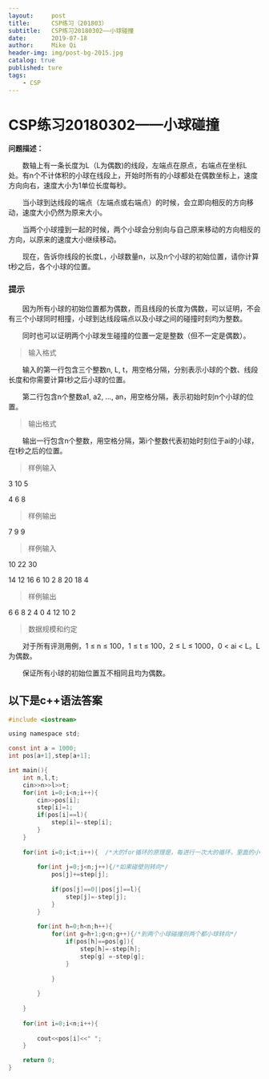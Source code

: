 ```yaml
---
layout:     post
title:      CSP练习（201803）
subtitle:   CSP练习20180302——小球碰撞
date:       2019-07-18
author:     Mike Qi
header-img: img/post-bg-2015.jpg
catalog: true
published: ture
tags:
    - CSP
---
```


# CSP练习20180302——小球碰撞

**问题描述：**

　　数轴上有一条长度为L（L为偶数)的线段，左端点在原点，右端点在坐标L处。有n个不计体积的小球在线段上，开始时所有的小球都处在偶数坐标上，速度方向向右，速度大小为1单位长度每秒。
  
　　当小球到达线段的端点（左端点或右端点）的时候，会立即向相反的方向移动，速度大小仍然为原来大小。
  
　　当两个小球撞到一起的时候，两个小球会分别向与自己原来移动的方向相反的方向，以原来的速度大小继续移动。
  
　　现在，告诉你线段的长度L，小球数量n，以及n个小球的初始位置，请你计算t秒之后，各个小球的位置。
  
### 提示

　　因为所有小球的初始位置都为偶数，而且线段的长度为偶数，可以证明，不会有三个小球同时相撞，小球到达线段端点以及小球之间的碰撞时刻均为整数。
  
　　同时也可以证明两个小球发生碰撞的位置一定是整数（但不一定是偶数）。

>输入格式

　　输入的第一行包含三个整数n, L, t，用空格分隔，分别表示小球的个数、线段长度和你需要计算t秒之后小球的位置。
  
　　第二行包含n个整数a1, a2, …, an，用空格分隔，表示初始时刻n个小球的位置。

>输出格式

　　输出一行包含n个整数，用空格分隔，第i个整数代表初始时刻位于ai的小球，在t秒之后的位置。

>样例输入

3 10 5

4 6 8

>样例输出

7 9 9

>样例输入

10 22 30

14 12 16 6 10 2 8 20 18 4

>样例输出

6 6 8 2 4 0 4 12 10 2

>数据规模和约定

　　对于所有评测用例，1 ≤ n ≤ 100，1 ≤ t ≤ 100，2 ≤ L ≤ 1000，0 < ai < L。L为偶数。
  
　　保证所有小球的初始位置互不相同且均为偶数。


## 以下是c++语法答案

```c
#include <iostream>

using namespace std;

const int a = 1000;
int pos[a+1],step[a+1];

int main(){
	int n,l,t;
	cin>>n>>l>>t;
	for(int i=0;i<n;i++){
		cin>>pos[i];
		step[i]=1;
		if(pos[i]==l){
			step[i]=-step[i];
		}
	}
	
	for(int i=0;i<t;i++){  /*大的for循环的原理是，每进行一次大的循环，里面的小循环按顺序都完整执行一次，下面的两个小循环都是把自己全部执行一遍在往后执行，这里大循环每执行一次表示时间过去了一秒*/ 
		
		for(int j=0;j<n;j++){/*如果碰壁则转向*/ 
			pos[j]+=step[j];
			
			if(pos[j]==0||pos[j]==l){
				step[j]=-step[j];
			}	
		}
		
		for(int h=0;h<n;h++){
			for(int g=h+1;g<n;g++){/*到两个小球碰撞则两个都小球转向*/ 
				if(pos[h]==pos[g]){	
					step[h]=-step[h];
					step[g] =-step[g];
				}
				
			}
			
		}
	
	}
	
	for(int i=0;i<n;i++){
		
		cout<<pos[i]<<" ";
	}

	return 0;
}
```

